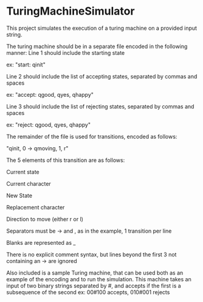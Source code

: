 # TuringMachineSimulator
This project simulates the execution of a turing machine on a provided input string.


The turing machine should be in a separate file encoded in the following manner:
Line 1 should include the starting state

ex: "start: qinit"


Line 2 should include the list of accepting states, separated by commas and spaces

ex: "accept: qgood, qyes, qhappy"


Line 3 should include the list of rejecting states, separated by commas and spaces

ex: "reject: qgood, qyes, qhappy"


The remainder of the file is used for transitions, encoded as follows:

"qinit, 0 -> qmoving, 1, r"

The 5 elements of this transition are as follows:

Current state

Current character

New State

Replacement character

Direction to move (either r or l)

Separators must be -> and , as in the example, 1 transition per line


Blanks are represented as _


There is no explicit comment syntax, but lines beyond the first 3 not containing an -> are ignored


Also included is a sample Turing machine, that can be used both as an example of the encoding and to run the simulation.
This machine takes an input of two binary strings separated by #, and accepts if the first is a subsequence of the second
ex: 00#100 accepts, 010#001 rejects
